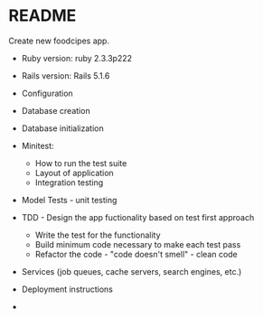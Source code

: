 # README

Create new foodcipes app.

* Ruby version: ruby 2.3.3p222

* Rails version: Rails 5.1.6

* Configuration

* Database creation

* Database initialization

* Minitest:
	- How to run the test suite
	- Layout of application
	- Integration testing

*	Model Tests - unit testing

*	TDD - Design the app fuctionality based on test first approach
	-	Write the test for the functionality
	-	Build minimum code necessary to make each test pass
	- Refactor the code - "code doesn't smell" - clean code



* Services (job queues, cache servers, search engines, etc.)

* Deployment instructions

* 
